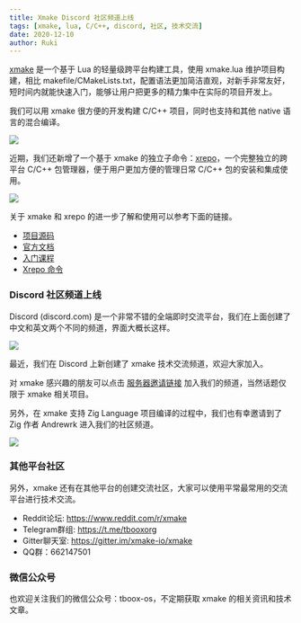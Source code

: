 ```yaml
---
title: Xmake Discord 社区频道上线
tags: [xmake, lua, C/C++, discord, 社区, 技术交流]
date: 2020-12-10
author: Ruki
---
```


[xmake](https://github.com/xmake-io/xmake) 是一个基于 Lua 的轻量级跨平台构建工具，使用 xmake.lua 维护项目构建，相比 makefile/CMakeLists.txt，配置语法更加简洁直观，对新手非常友好，短时间内就能快速入门，能够让用户把更多的精力集中在实际的项目开发上。

我们可以用 xmake 很方便的开发构建 C/C++ 项目，同时也支持和其他 native 语言的混合编译。

![](/assets/img/index/xmake-basic-render.gif)

近期，我们还新增了一个基于 xmake 的独立子命令：[xrepo](https://github.com/xmake-io/xrepo/)，一个完整独立的跨平台 C/C++ 包管理器，便于用户更加方便的管理日常 C/C++ 包的安装和集成使用。

![](https://xrepo.xmake.io/assets/img/xrepo.gif)

关于 xmake 和 xrepo 的进一步了解和使用可以参考下面的链接。

* [项目源码](https://github.com/xmake-io/xmake)
* [官方文档](https://xmake.io/zh/)
* [入门课程](/zh/about/course)
* [Xrepo 命令](https://github.com/xmake-io/xrepo)

### Discord 社区频道上线

Discord (discord.com) 是一个非常不错的全端即时交流平台，我们在上面创建了中文和英文两个不同的频道，界面大概长这样。

![](https://tboox.org/static/img/xmake/discord.png)

最近，我们在 Discord 上新创建了 xmake 技术交流频道，欢迎大家加入。

对 xmake 感兴趣的朋友可以点击 [服务器邀请链接](https://discord.gg/XXRp26A4Gr) 加入我们的频道，当然话题仅限于 xmake 相关项目。

另外，在 xmake 支持 Zig Language 项目编译的过程中，我们也有幸邀请到了 Zig 作者 Andrewrk 进入我们的社区频道。

![](https://tboox.org/static/img/xmake/zig_author.png)

### 其他平台社区

另外，xmake 还有在其他平台的创建交流社区，大家可以使用平常最常用的交流平台进行技术交流。

* Reddit论坛: https://www.reddit.com/r/xmake
* Telegram群组: https://t.me/tbooxorg
* Gitter聊天室: https://gitter.im/xmake-io/xmake
* QQ群：662147501

### 微信公众号

也欢迎关注我们的微信公众号：tboox-os，不定期获取 xmake 的相关资讯和技术文章。